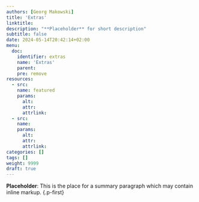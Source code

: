 ```yaml
---
authors: [Georg Makowski]
title: 'Extras'
linktitle:
description: "**Placeholder** for short description"
subtitle: false
date: 2024-05-14T20:42:14+02:00 
menu:
  doc:
    identifier: extras 
    name: 'Extras'
    parent: 
    pre: remove
resources: 
  - src:
    name: featured
    params:
      alt:
      attr:
      attrlink:
  - src: 
    name: 
    params:
      alt:
      attr: 
      attrlink:
categories: []
tags: []
weight: 9999
draft: true
---
```


**Placeholder**: This is the place for a summary paragraph which may contain inline markup.
{.p-first}
<!--more-->
